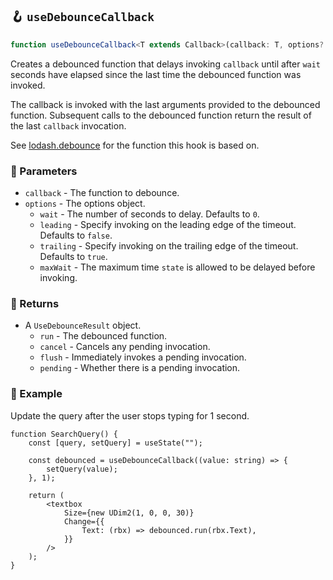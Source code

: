 ## 🪝 `useDebounceCallback`

```ts
function useDebounceCallback<T extends Callback>(callback: T, options?: UseDebounceOptions): UseDebounceResult<T>;
```

Creates a debounced function that delays invoking `callback` until after `wait` seconds have elapsed since the last time the debounced function was invoked.

The callback is invoked with the last arguments provided to the debounced function. Subsequent calls to the debounced function return the result of the last `callback` invocation.

See [lodash.debounce](https://lodash.com/docs/4.17.15#debounce) for the function this hook is based on.

### 📕 Parameters

-   `callback` - The function to debounce.
-   `options` - The options object.
    -   `wait` - The number of seconds to delay. Defaults to `0`.
    -   `leading` - Specify invoking on the leading edge of the timeout. Defaults to `false`.
    -   `trailing` - Specify invoking on the trailing edge of the timeout. Defaults to `true`.
    -   `maxWait` - The maximum time `state` is allowed to be delayed before invoking.

### 📗 Returns

-   A `UseDebounceResult` object.
    -   `run` - The debounced function.
    -   `cancel` - Cancels any pending invocation.
    -   `flush` - Immediately invokes a pending invocation.
    -   `pending` - Whether there is a pending invocation.

### 📘 Example

Update the query after the user stops typing for 1 second.

```tsx
function SearchQuery() {
	const [query, setQuery] = useState("");

	const debounced = useDebounceCallback((value: string) => {
		setQuery(value);
	}, 1);

	return (
		<textbox
			Size={new UDim2(1, 0, 0, 30)}
			Change={{
				Text: (rbx) => debounced.run(rbx.Text),
			}}
		/>
	);
}
```
